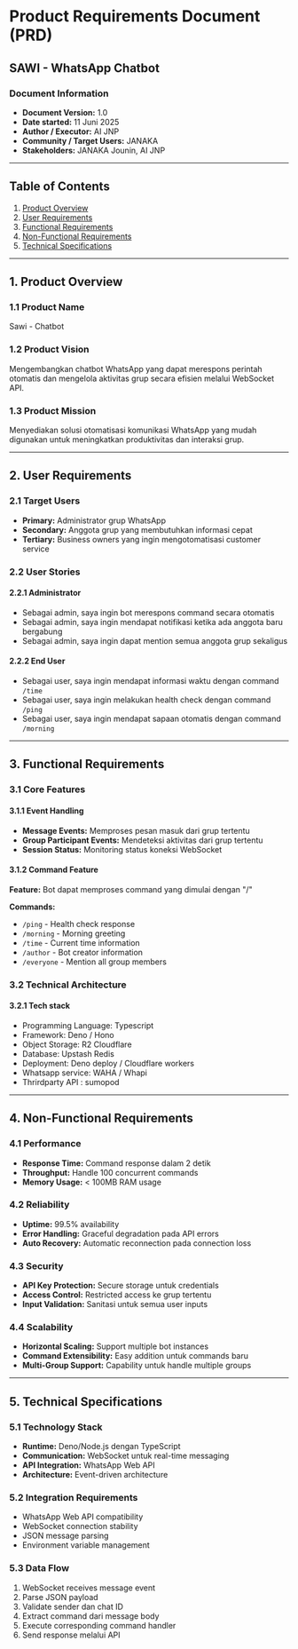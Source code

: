 # Product Requirements Document (PRD)
## SAWI - WhatsApp Chatbot

### Document Information
- **Document Version:** 1.0
- **Date started:** 11 Juni 2025
- **Author / Executor:** AI JNP
- **Community / Target Users:** JANAKA
- **Stakeholders:** JANAKA Jounin, AI JNP

---

## Table of Contents
1. [Product Overview](#1-product-overview)
2. [User Requirements](#2-user-requirements)
3. [Functional Requirements](#3-functional-requirements)
4. [Non-Functional Requirements](#4-non-functional-requirements)
5. [Technical Specifications](#5-technical-specifications)

---

## 1. Product Overview

### 1.1 Product Name
Sawi - Chatbot

### 1.2 Product Vision
Mengembangkan chatbot WhatsApp yang dapat merespons perintah otomatis dan mengelola aktivitas grup secara efisien melalui WebSocket API.

### 1.3 Product Mission
Menyediakan solusi otomatisasi komunikasi WhatsApp yang mudah digunakan untuk meningkatkan produktivitas dan interaksi grup.

---

## 2. User Requirements

### 2.1 Target Users
- **Primary:** Administrator grup WhatsApp
- **Secondary:** Anggota grup yang membutuhkan informasi cepat
- **Tertiary:** Business owners yang ingin mengotomatisasi customer service

### 2.2 User Stories

#### 2.2.1 Administrator
- Sebagai admin, saya ingin bot merespons command secara otomatis
- Sebagai admin, saya ingin mendapat notifikasi ketika ada anggota baru bergabung
- Sebagai admin, saya ingin dapat mention semua anggota grup sekaligus

#### 2.2.2 End User
- Sebagai user, saya ingin mendapat informasi waktu dengan command `/time`
- Sebagai user, saya ingin melakukan health check dengan command `/ping`
- Sebagai user, saya ingin mendapat sapaan otomatis dengan command `/morning`

---

## 3. Functional Requirements

### 3.1 Core Features

#### 3.1.1 Event Handling
- **Message Events:** Memproses pesan masuk dari grup tertentu
- **Group Participant Events:** Mendeteksi aktivitas dari grup tertentu
- **Session Status:** Monitoring status koneksi WebSocket

#### 3.1.2 Command Feature
**Feature:** Bot dapat memproses command yang dimulai dengan "/"

**Commands:**
- `/ping` - Health check response
- `/morning` - Morning greeting
- `/time` - Current time information
- `/author` - Bot creator information
- `/everyone` - Mention all group members

### 3.2 Technical Architecture

#### 3.2.1 Tech stack
- Programming Language: Typescript
- Framework: Deno / Hono
- Object Storage: R2 Cloudflare
- Database: Upstash Redis
- Deployment: Deno deploy / Cloudflare workers
- Whatsapp service: WAHA / Whapi
- Thrirdparty API : sumopod
---

## 4. Non-Functional Requirements

### 4.1 Performance
- **Response Time:** Command response dalam 2 detik
- **Throughput:** Handle 100 concurrent commands
- **Memory Usage:** < 100MB RAM usage

### 4.2 Reliability
- **Uptime:** 99.5% availability
- **Error Handling:** Graceful degradation pada API errors
- **Auto Recovery:** Automatic reconnection pada connection loss

### 4.3 Security
- **API Key Protection:** Secure storage untuk credentials
- **Access Control:** Restricted access ke grup tertentu
- **Input Validation:** Sanitasi untuk semua user inputs

### 4.4 Scalability
- **Horizontal Scaling:** Support multiple bot instances
- **Command Extensibility:** Easy addition untuk commands baru
- **Multi-Group Support:** Capability untuk handle multiple groups

---

## 5. Technical Specifications

### 5.1 Technology Stack
- **Runtime:** Deno/Node.js dengan TypeScript
- **Communication:** WebSocket untuk real-time messaging
- **API Integration:** WhatsApp Web API
- **Architecture:** Event-driven architecture

### 5.2 Integration Requirements
- WhatsApp Web API compatibility
- WebSocket connection stability
- JSON message parsing
- Environment variable management

### 5.3 Data Flow
1. WebSocket receives message event
2. Parse JSON payload
3. Validate sender dan chat ID
4. Extract command dari message body
5. Execute corresponding command handler
6. Send response melalui API
